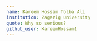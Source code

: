```yaml
---
name: Kareem Hossam Tolba Ali
institution: Zagazig University
quote: Why so serious?
github_user: KareemHossam1
---
```

